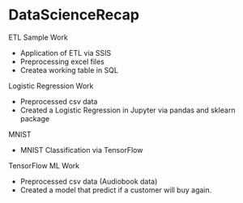 # DataScienceRecap
ETL Sample Work 
- Application of ETL via SSIS
- Preprocessing excel files
- Createa working table in SQL

Logistic Regression Work
- Preprocessed csv data 
- Created a Logistic Regression in Jupyter via pandas and sklearn package

MNIST
- MNIST Classification via TensorFlow

TensorFlow ML Work
- Preprocessed csv data (Audiobook data)
- Created a model that predict if a customer will buy again.



